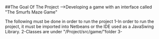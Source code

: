 ##The Goal Of The Project
-->Developing a game with an interface called "The Smurfs Maze Game"



The following must be done in order to run the project
1-In order to run the project, it must be imported into Netbeans or the IDE used as a JavaSwing Library.
2-Classes are under "/Project/src/game/"folder
3-
